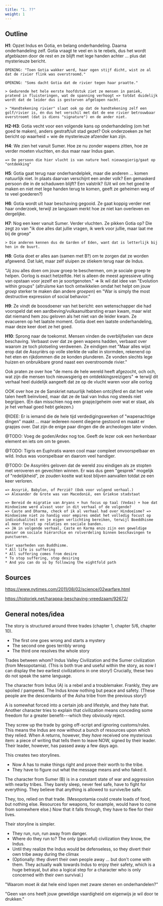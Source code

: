 ```yaml
---
title: "1. ??"
weight: 1
---
```






## Outline

**H1**: Opzet Indus en Gotia, en belang onderhandeling. Daarna onderhandeling zelf. Gotia vraagt te veel en is te rebels, dus het wordt afgeblazen door de rest en ze blijft met lege handen achter ... plus dat mysterieuze bericht.

    OPENING: "Toen Gotia wakker werd, haar ogen stijf dicht, wist ze al dat de rivier flink was overstroomd."

    OPENING: "Soms dacht Gotia dat de rivier tegen haar praatte."

    > Gedurende het hele eerste hoofdstuk ziet ze mensen in paniek, pratend in fluisteringen, wat de spanning verhoogt => totdat duidelijk wordt dat de leider dus is gestorven afgelopen nacht.

    > "Handtekening rivier" slaat ook op dat de handtekening zelf een golf/rivier is, én dus het verschil met dat de ene rivier betrouwbaar overstroomt (dat is diens "signature") en de ander niet.

**H2-H3**: Gotia vecht voor een volgende kans op onderhandeling (om het goed te maken), anders gestraft/uit stad gezet? Ook onderzoeken ze het bericht op waarheid + wie de mysterieuze afzender kan zijn.

**H4**: We zien het vanuit Sumer. Hoe ze nu zonder wapens zitten, hoe ze verder moeten vluchten, en dus maar naar Indus gaan.
    
    => De persoon die hier vlucht is van nature heel nieuwsgierig/gaat op "ontdekking"

**H5**: Gotia gaat terug naar onderhandelplek, maar die anderen ... komen natuurlijk niet. In plaats daarvan verschijnt een ander volk? Een gemaskerd persoon die in de schaduwen blijft? Een valstrik? (Uit wil om het goed te maken en niet met lege handen terug te komen, geeft ze geheimen weg of te veel goederen?)

**H6**: Gotia wordt uit haar beschaving gegooid. Ze gaat koppig verder met haar onderzoek, terwijl ze langzaam merkt hoe ze niet kan overleven en dergelijke.

**H7**: Nog een keer vanuit Sumer. Verder vluchten. Ze pikken Gotia op? Die zegt zo van "ik doe alles dat jullie vragen, ik werk voor jullie, maar laat me bij de groep"

    > Die anderen kennen dus de Garden of Eden, want dat is letterlijk bij hen in de buurt.

**H8**: Gotia doet er alles aan (samen met B?) om te zorgen dat ze worden afgewend. Dat lukt, maar zelf sluipen ze stiekem terug naar de Indus.

"Jij zou alles doen om jouw groep te beschermen, om je sociale groep te helpen. Oorlog is exact hetzelfde. Het is alleen de meest agressieve uiting van opstaan voor jezelf en je soortgenoten." => Ik wil dat idee van "Evolution within groups" (altruïsme kan toch ontwikkelen omdat het helpt om jouw _groep_ sterker te maken dan andere _groepen_) en "War is simply the most destructive expression of social behavior."

**H9**: Ze vindt de boosdoener van het bericht: een wetenschapper die had voorspeld dat een aardbeving/vulkaanuitbarsting eraan kwam, maar wist dat niemand hem zou geloven als het niet van de leider kwam. Ze evacueren op het laatste moment. Gotia doet een laatste onderhandeling, maar deze keer doet ze het goed.

**H10**: Sprong naar de toekomst. Mensen vinden de overblijfselen van deze beschaving. Verbaast over dat ze geen wapens hadden, verbaast over waarom ze toch plotseling verdwenen. Ze eindigen met "Maar alles wijst erop dat de Assyriërs op volle sterkte de vallei in stormden, rekenend op het eten en rijkdommen die ze konden plunderen. Ze vonden slechts lege huizen en onbruikbare grond naast een overstroomde rivier."

Ook praten ze over hoe "de mens de hele wereld heeft afgezocht, och och, wat zijn die mensen toch nieuwsgierig en ontdekkingsreizigers" => terwijl dit verhaal heel duidelijk aangeeft dat ze op de vlucht waren voor alle oorlog

OOK over hoe ze de Sanskriet natuurlijk hebben ontcijferd en dat het vele talen heeft beïnvloed, maar dat ze de taal van Indus nog steeds niet begrijpen. (En dan misschien nog een grapje/geheim over wat er staat, als je het verhaal goed hebt gelezen.)

@IDEE: Er is iemand die de hele tijd verdedigingswerken of "wapenachtige dingen" maakt ... maar iedereen noemt diegene gestoord en maakt er grapjes over. Dat zijn de enige paar dingen die de archeologen later vinden.

@TODO: Voeg de goden/Ardex nog toe. Geeft de lezer ook een herkenbaar element en iets om om te geven.

@TODO: Tigris en Euphratis waren cool maar compleet onvoorspelbaar en wild. Indus was voorspelbaar en daarom veel handiger.

@TODO: De Assyriërs geloven dat de wereld zou eindigen als ze stopten met veroveren en gevechten winnen. Er was dus geen "gesprek" mogelijk of "redelijkheid", ze zouden kostte wat kost blijven aanvallen totdat ze een keer verloren.

    => Assyrië, Babylon, of Perzië? (Ook voor volgend verhaal.)
    => Alexander de Grote was van Macedonië, een Griekse stadstaat

    => Bereid de migratie van Aryans + hun focus op taal (Vedas) + hoe dat Hindoeïsme werd alvast voor in dit verhaal of de volgende? 
    => Caste and Dharma, check of ik al verhaal had over Hindoeïsme? => Hindoeïsme niet zo handig voor empires omdat het volledig focust op individualiteit en je eigen verlichting bereiken, terwijl Boeddhisme al meer focust op relaties en sociale banden. 
    => JA in volgende verhaal, Caste en Karma enzo zijn een geweldige manier om sociale hiërarchie en rolverdeling binnen beschavingen te punctueren. 

    Vier waarheden van Buddhisme.
    * All life is suffering
    * All suffering comes from desire
    * To stop suffering, stop desiring
    * And you can do so by following the eightfold path

## Sources

https://www.nytimes.com/2011/08/02/science/02warfare.html

https://historiek.net/harappa-beschaving-vreedzaam/92672/




## General notes/idea

The story is structured around three trades (chapter 1, chapter 5/6, chapter 10). 

* The first one goes wrong and starts a mystery
* The second one goes terribly wrong
* The third one resolves the whole story

Trades between whom? Indus Valley Civilization and the Sumer civilization (from Mesopotamia). (This is both true and useful within the story, as now I can display the _two_ earliest civilizations in one story!) Crucially, these two do not speak the same language.

The character from Indus (A) is a rebel and a troublemaker. Frankly, they are spoiled / pampered. The Indus know nothing but peace and safety. (These people are the descendants of the Asha tribe from the previous story!)

A is somewhat forced into a certain job and lifestyle, and they hate that. Another character tries to explain that civilization means conceding some freedom for a greater benefit---which they obviously reject. 

They screw up the trade by going off-script and ignoring customs/rules. This means the Indus are now without a bunch of resources upon which they relied. When A returns, however, they _have_ received one mysterious item: a piece of writing that tells them to leave NOW, signed by their leader. Their leader, however, has passed away a few days ago.

This creates two storylines.

* Now A has to make things right and prove their worth to the tribe.
* They have to figure out what the message means and who faked it.

The character from Sumer (B) is in a constant state of war and aggression with nearby tribes. They barely sleep, never feel safe, have to fight for everything. They believe that anything is allowed to survive/be safe.

They, too, relied on that trade. (Mesopotamia could create loads of food, but nothing else. Resources for weapons, for example, would have to come from somewhere else.) Now that it falls through, they have to flee for their lives.

Their storyline is simpler.

* They run, run, run away from danger.
* Where do they run to? The only (peaceful) civilization they know, the Indus.
* Until they realize the Indus would be defenseless, so they divert their own tribe away during the climax
* (Optionally: they divert their own people away ... but don't come with them. They actually walk towards Indus to enjoy their safety, which is a huge betrayal, but also a logical step for a character who is only concerned with their own survival.)



"Waarom moet _ik_ dat hele eind lopen met zware stenen en onderhandelen?"

"Geen van ons heeft jouw geweldige vaardigheid om eigenwijs je wil door te drukken."